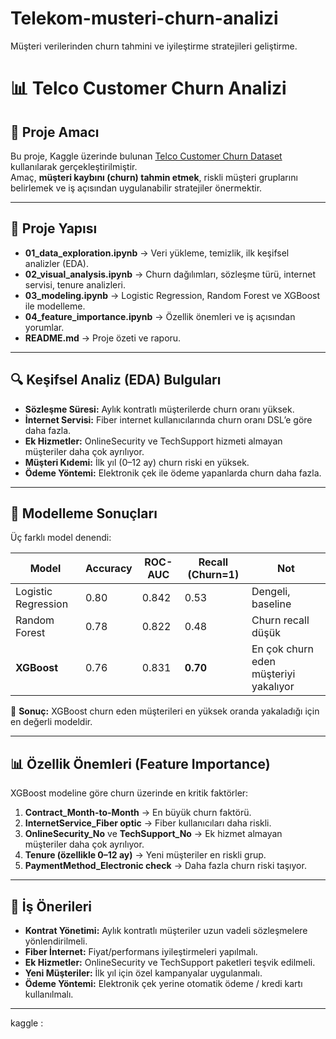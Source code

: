 # Telekom-musteri-churn-analizi
Müşteri verilerinden churn tahmini ve iyileştirme stratejileri geliştirme.
# 📊 Telco Customer Churn Analizi

## 🎯 Proje Amacı
Bu proje, Kaggle üzerinde bulunan [Telco Customer Churn Dataset](https://www.kaggle.com/datasets/blastchar/telco-customer-churn) kullanılarak gerçekleştirilmiştir.  
Amaç, **müşteri kaybını (churn) tahmin etmek**, riskli müşteri gruplarını belirlemek ve iş açısından uygulanabilir stratejiler önermektir.  

---

## 📂 Proje Yapısı
- **01_data_exploration.ipynb** → Veri yükleme, temizlik, ilk keşifsel analizler (EDA).  
- **02_visual_analysis.ipynb** → Churn dağılımları, sözleşme türü, internet servisi, tenure analizleri.  
- **03_modeling.ipynb** → Logistic Regression, Random Forest ve XGBoost ile modelleme.  
- **04_feature_importance.ipynb** → Özellik önemleri ve iş açısından yorumlar.  
- **README.md** → Proje özeti ve raporu.  

---

## 🔍 Keşifsel Analiz (EDA) Bulguları
- **Sözleşme Süresi:** Aylık kontratlı müşterilerde churn oranı yüksek.  
- **İnternet Servisi:** Fiber internet kullanıcılarında churn oranı DSL’e göre daha fazla.  
- **Ek Hizmetler:** OnlineSecurity ve TechSupport hizmeti almayan müşteriler daha çok ayrılıyor.  
- **Müşteri Kıdemi:** İlk yıl (0–12 ay) churn riski en yüksek.  
- **Ödeme Yöntemi:** Elektronik çek ile ödeme yapanlarda churn daha fazla.  

---

## 🤖 Modelleme Sonuçları
Üç farklı model denendi:

| Model | Accuracy | ROC-AUC | Recall (Churn=1) | Not |
|-------|----------|---------|------------------|-----|
| Logistic Regression | 0.80 | 0.842 | 0.53 | Dengeli, baseline |
| Random Forest | 0.78 | 0.822 | 0.48 | Churn recall düşük |
| **XGBoost** | 0.76 | 0.831 | **0.70** | En çok churn eden müşteriyi yakalıyor |

📌 **Sonuç:** XGBoost churn eden müşterileri en yüksek oranda yakaladığı için en değerli modeldir.  

---

## 📊 Özellik Önemleri (Feature Importance)
XGBoost modeline göre churn üzerinde en kritik faktörler:  
1. **Contract_Month-to-Month** → En büyük churn faktörü.  
2. **InternetService_Fiber optic** → Fiber kullanıcıları daha riskli.  
3. **OnlineSecurity_No** ve **TechSupport_No** → Ek hizmet almayan müşteriler daha çok ayrılıyor.  
4. **Tenure (özellikle 0–12 ay)** → Yeni müşteriler en riskli grup.  
5. **PaymentMethod_Electronic check** → Daha fazla churn riski taşıyor.  

---

## 🎯 İş Önerileri
- **Kontrat Yönetimi:** Aylık kontratlı müşteriler uzun vadeli sözleşmelere yönlendirilmeli.  
- **Fiber İnternet:** Fiyat/performans iyileştirmeleri yapılmalı.  
- **Ek Hizmetler:** OnlineSecurity ve TechSupport paketleri teşvik edilmeli.  
- **Yeni Müşteriler:** İlk yıl için özel kampanyalar uygulanmalı.  
- **Ödeme Yöntemi:** Elektronik çek yerine otomatik ödeme / kredi kartı kullanılmalı.  

---

kaggle :
